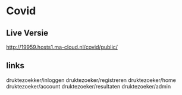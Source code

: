 # Covid

## Live Versie
http://19959.hosts1.ma-cloud.nl/covid/public/


## links
druktezoekker/inloggen
druktezoeker/registreren
druktezoeker/home
druktezoeker/account
druktezoeker/resultaten
druktezoeker/admin
